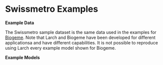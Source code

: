 
# Swissmetro Examples

**Example Data**

The Swissmetro sample dataset is the same data used in the examples for [Biogeme](http://biogeme.epfl.ch/).
Note that Larch and Biogeme have been developed for different applicationsa and have different capabilities.
It is not possible to reproduce using Larch every example model shown for Biogeme.

**Example Models**

```{tableofcontents}
```

